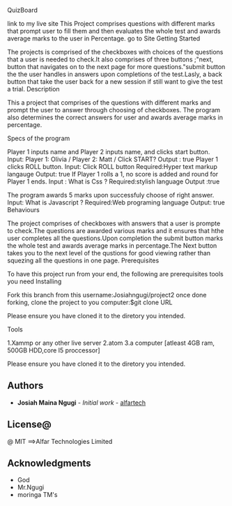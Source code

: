 
QuizBoard

link to my live site This Project comprises questions with different marks that prompt user to fill them and then evaluates the whole test and awards average marks to the user in Percentage. go to Site
Getting Started

The projects is comprised of the checkboxes with choices of the questions that a user is needed to check.It also comprises of three buttons ;"next, button that navigates on to the next page for more questions."submit button the the user handles in answers upon completions of the test.Lasly, a back button that take the user back for a new session if still want to give the test a trial.
Description

This a project that comprises of the questions with different marks and prompt the user to answer through choosing of checkboxes.
The program also determines the correct answers for user and awards average marks in percentage.

Specs of the program

Player 1 inputs name and Player 2 inputs name, and clicks start button.
    Input: Player 1: Olivia / Player 2: Matt / Click START?
    Output : true
Player 1 clicks ROLL button.
    Input: Click ROLL button
    Required:Hyper text markup langauge
    Output: true
If Player 1 rolls a 1, no score is added and round for Player 1 ends.
    Input : What is Css ?
    Required:stylish language
    Output :true

The program awards 5 marks upon successfuly choose of right answer. Input: What is Javascript ? Required:Web programing language Output: true
Behaviours

The project comprises of checkboxes with answers that a user is prompte to check.The questions are awarded various marks and it ensures that hthe user completes all the questions.Upon completion the submit button marks the whole test and awards average marks in percentage.The Next button takes you to the next level of the qustions for good viewing rather than squezing all the questions in one page.
Prerequisites

To have this project run from your end, the following are prerequisites tools you need
Installing

Fork this branch from this username:Josiahngugi/project2 once done forking, clone the project to you computer:$git clone URL

Please ensure you have cloned it to the diretory you intended.

Tools

1.Xammp or any other live server 2.atom 3.a computer [atleast 4GB ram, 500GB HDD,core I5 proccessor]

Please ensure you have cloned it to the diretory you intended.

## Authors

* **Josiah Maina Ngugi** - *Initial work* - [alfartech](https://github.com/Josiahngugi)

## License@
@ MIT
==>Alfar Technologies Limited 
## Acknowledgments

* God
* Mr.Ngugi
* moringa TM's

